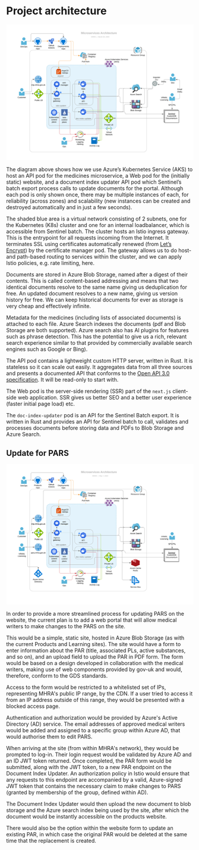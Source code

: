 # Project architecture

![](./architecture.svg)

The diagram above shows how we use Azure’s Kubernetes Service (AKS) to host an API pod for the medicines microservice, a Web pod for the (initially static) website, and a document index updater API pod which Sentinel’s batch export process calls to update documents for the portal. Although each pod is only shown once, there may be multiple instances of each, for reliability (across zones) and scalability (new instances can be created and destroyed automatically and in just a few seconds).

The shaded blue area is a virtual network consisting of 2 subnets, one for the Kubernetes (K8s) cluster and one for an internal loadbalancer, which is accessible from Sentinel batch. The cluster hosts an Istio ingress gateway. This is the entrypoint for all requests incoming from the Internet. It terminates SSL using certificates automatically renewed (from [Let’s Encrypt](https://letsencrypt.org/)) by the certificate manager pod. The gateway allows us to do host- and path-based routing to services within the cluster, and we can apply Istio policies, e.g. rate limiting, here.

Documents are stored in Azure Blob Storage, named after a digest of their contents. This is called content-based addressing and means that two identical documents resolve to the same name giving us deduplication for free. An updated document resolves to a new name, giving us version history for free. We can keep historical documents for ever as storage is very cheap and effectively infinite.

Metadata for the medicines (including lists of associated documents) is attached to each file. Azure Search indexes the documents (pdf and Blob Storage are both supported). Azure search also has AI plugins for features such as phrase detection. This has the potential to give us a rich, relevant search experience similar to that provided by commercially available search engines such as Google or Bing).

The API pod contains a lightweight custom HTTP server, written in Rust. It is stateless so it can scale out easily. It aggregates data from all three sources and presents a documented API that conforms to the [Open API 3.0 specification](https://github.com/OAI/OpenAPI-Specification/blob/master/versions/3.0.2.md). It will be read-only to start with.

The Web pod is the server-side rendering (SSR) part of the `next.js` client-side web application. SSR gives us better SEO and a better user experience (faster initial page load) etc.

The `doc-index-updater` pod is an API for the Sentinel Batch export. It is written in Rust and provides an API for Sentinel batch to call, validates and processes documents before storing data and PDFs to Blob Storage and Azure Search.

## Update for PARS

![](./architecture_pars.svg)

In order to provide a more streamlined process for updating PARS on the website, the current plan is to add a web portal that will allow medical writers to make changes to the PARS on the site.

This would be a simple, static site, hosted in Azure Blob Storage (as with the current Products and Learning sites). The site would have a form to enter information about the PAR (title, associated PLs, active substances, and so on), and an upload field to upload the PAR in PDF form. The form would be based on a design developed in collaboration with the medical writers, making use of web components provided by gov-uk and would, therefore, conform to the GDS standards.

Access to the form would be restricted to a whitelisted set of IPs, representing MHRA's public IP range, by the CDN. If a user tried to access it from an IP address outside of this range, they would be presented with a blocked access page.

Authentication and authorization would be provided by Azure's Active Directory (AD) service. The email addresses of approved medical writers would be added and assigned to a specific group within Azure AD, that would authorise them to edit PARS.

When arriving at the site (from within MHRA's network), they would be prompted to log-in. Their login request would be validated by Azure AD and an ID JWT token returned. Once completed, the PAR form would be submitted, along with the JWT token, to a new PAR endpoint on the Document Index Updater. An authorization policy in Istio would ensure that any requests to this endpoint are accompanied by a valid, Azure-signed JWT token that contains the necessary claim to make changes to PARS (granted by membership of the group, defined within AD).

The Document Index Updater would then upload the new document to blob storage and the Azure search index being used by the site, after which the document would be instantly accessible on the products website.

There would also be the option within the website form to update an existing PAR, in which case the original PAR would be deleted at the same time that the replacement is created.
